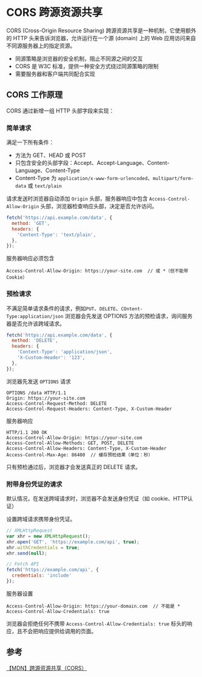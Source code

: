 # CORS 跨源资源共享

CORS (Cross-Origin Resource Sharing) 跨源资源共享是一种机制，它使用额外的 HTTP 头来告诉浏览器，允许运行在一个源 (domain) 上的 Web 应用访问来自不同源服务器上的指定资源。

- 同源策略是浏览器的安全机制，阻止不同源之间的交互
- CORS 是 W3C 标准，提供一种安全方式绕过同源策略的限制
- 需要服务器和客户端共同配合实现


## CORS 工作原理

CORS 通过新增一组 HTTP 头部字段来实现：

### 简单请求

满足一下所有条件：

- 方法为 GET、HEAD 或 POST
- 只包含安全的头部字段：Accept、Accept-Language、Content-Language、Content-Type
- Content-Type 为 `application/x-www-form-urlencoded`、`multipart/form-data` 或 `text/plain`


请求发送时浏览器自动添加 `Origin` 头部，服务器响应中包含 `Access-Control-Allow-Origin` 头部，浏览器检查响应头部，决定是否允许访问。

```js
fetch('https://api.example.com/data', {
  method: 'GET',
  headers: {
    'Content-Type': 'text/plain',
  },
});
```

服务器响应必须包含

```http
Access-Control-Allow-Origin: https://your-site.com  // 或 *（但不能带 Cookie）
```

### 预检请求

不满足简单请求条件的请求，例如`PUT`、`DELETE`、`COntent-Type:application/json` 浏览器会先发送 OPTIONS 方法的预检请求，询问服务器是否允许该跨域请求。

```js
fetch('https://api.example.com/data', {
  method: 'DELETE',
  headers: {
    'Content-Type': 'application/json',
    'X-Custom-Header': '123',
  },
});
```

浏览器先发送 `OPTIONS` 请求 

```http
OPTIONS /data HTTP/1.1
Origin: https://your-site.com
Access-Control-Request-Method: DELETE
Access-Control-Request-Headers: Content-Type, X-Custom-Header
```

服务器响应
```http
HTTP/1.1 200 OK
Access-Control-Allow-Origin: https://your-site.com
Access-Control-Allow-Methods: GET, POST, DELETE
Access-Control-Allow-Headers: Content-Type, X-Custom-Header
Access-Control-Max-Age: 86400  // 缓存预检结果（单位：秒）
```

只有预检通过后，浏览器才会发送真正的 DELETE 请求。

### 附带身份凭证的请求

默认情况，在发送跨域请求时，浏览器不会发送身份凭证（如 cookie、HTTP认证）

设置跨域请求携带身份凭证。

```js
// XMLHttpRequest
var xhr = new XMLHttpRequest();
xhr.open('GET', 'https://example.com/api', true);
xhr.withCredentials = true;
xhr.send(null);

// Fetch API
fetch('https://example.com/api', {
  credentials: 'include'
});
```

服务器设置
```
Access-Control-Allow-Origin: https://your-domain.com  // 不能是 *
Access-Control-Allow-Credentials: true
```

浏览器会拒绝任何不携带 `Access-Control-Allow-Credentials: true` 标头的响应，且不会把响应提供给调用的页面。


## 参考

[【MDN】跨源资源共享（CORS）](https://developer.mozilla.org/zh-CN/docs/Web/HTTP/Guides/CORS)